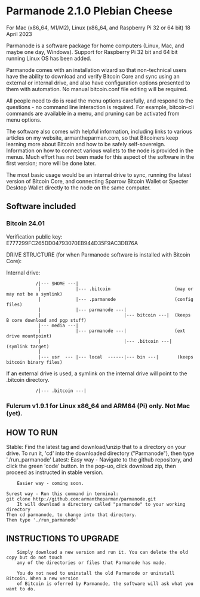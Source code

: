 # Parmanode 2.1.0 Plebian Cheese 

For Mac (x86_64, M1/M2), Linux (x86_64, and Raspberry Pi 32 or 64 bit)
18 April 2023

Parmanode is a software package for home computers (Linux, Mac, and
maybe one day, Windows). Support for Raspberry Pi 32 bit and 64 bit running 
Linux OS has been added.

Parmanode comes with an installation wizard so that non-technical users have
the ability to download and verify Bitcoin Core and sync using an external 
or internal drive, and also have configuration options presented to them
with automation. No manual bitcoin.conf file editing will be required.

All people need to do is read the menu options carefully, and respond to
the questions - no command line interaction is required. For example, 
bitcoin-cli commands are available in a menu, and pruning can be activated 
from menu options.

The software also comes with helpful information, including links to various
articles on my website, armantheparman.com, so that Bitcoiners keep learning
more about Bitcoin and how to be safely self-sovereign. Information on how 
to connect various wallets to the node is provided in the menus. Much effort
has not been made for this aspect of the software in the first version; more
will be done later.

The most basic usage would be an internal drive to sync, running the latest
version of Bitcoin Core, and connecting Sparrow Bitcoin Wallet or Specter
Desktop Wallet directly to the node on the same computer.

## Software included

### Bitcoin 24.01

Verification public key: E777299FC265DD04793070EB944D35F9AC3DB76A
       
DRIVE STRUCTURE (for when Parmanode software is installed with Bitcoin Core):

Internal drive:
               
               /|--- $HOME ---|
                |             |--- .bitcoin                        (may or may not be a symlink)
                |             |--- .parmanode                      (config files)
                |             |--- parmanode ---|
                |                               |--- bitcoin ---|  (keeps B core download and pgp stuff)
                |--- media ---|
                |             |--- parmanode ---|                  (ext drive mountpoint) 
                |                               |--- .bitcoin ---| (symlink target)
                |           
                |--- usr  --- |--- local  ------|--- bin ---|       (keeps bitcoin binary files)


If an external drive is used, a symlink on the internal drive will point to the .bitcoin directory.

               /|--- .bitcoin ---|

### Fulcrum v1.9.1 for Linux x86_64 and ARM64 (Pi) only. Not Mac (yet).

## HOW TO RUN

Stable:
	Find the latest tag and download/unzip that to a directory on your drive.
	To run it, 'cd' into the downloaded directory ("Parmanode"), then type './run_parmanode'
Latest:
	Easy way - Navigate to the github repository, and click the green 'code' button. 
        In the pop-uo, click download zip, then proceed as instructed in stable version.
        
        Easier way - coming soon.

	Surest way - Run this command in terminal:
	git clone http://github.com:armantheparman/parmanode.git
        It will download a directory called "parmanode" to your working directory
	Then cd parmanode, to change into that directory.
	Then type './run_parmanode'

## INSTRUCTIONS TO UPGRADE

        Simply download a new version and run it. You can delete the old copy but do not touch
        any of the directories or files that Parmanode has made. 

        You do not need to uninstall the old Parmanode or uninstall Bitcoin. When a new version
        of Bitcoin is oferred by Parmanode, the software will ask what you want to do.

